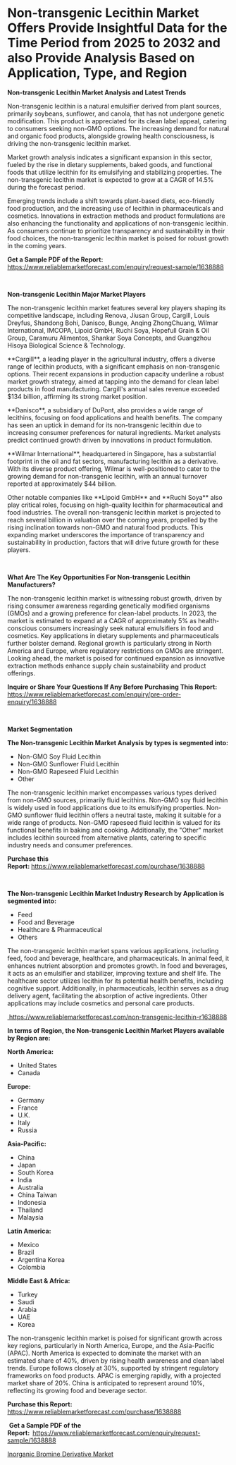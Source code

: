 <p><h1>Non-transgenic Lecithin Market Offers Provide Insightful Data for the Time Period from 2025 to 2032 and also Provide Analysis Based on Application, Type, and Region</h1></p><p><strong>Non-transgenic Lecithin Market Analysis and Latest Trends</strong></p>
<p><p>Non-transgenic lecithin is a natural emulsifier derived from plant sources, primarily soybeans, sunflower, and canola, that has not undergone genetic modification. This product is appreciated for its clean label appeal, catering to consumers seeking non-GMO options. The increasing demand for natural and organic food products, alongside growing health consciousness, is driving the non-transgenic lecithin market. </p><p>Market growth analysis indicates a significant expansion in this sector, fueled by the rise in dietary supplements, baked goods, and functional foods that utilize lecithin for its emulsifying and stabilizing properties. The non-transgenic lecithin market is expected to grow at a CAGR of 14.5% during the forecast period. </p><p>Emerging trends include a shift towards plant-based diets, eco-friendly food production, and the increasing use of lecithin in pharmaceuticals and cosmetics. Innovations in extraction methods and product formulations are also enhancing the functionality and applications of non-transgenic lecithin. As consumers continue to prioritize transparency and sustainability in their food choices, the non-transgenic lecithin market is poised for robust growth in the coming years.</p></p>
<p><strong>Get a Sample PDF of the Report:&nbsp;</strong> <a href="https://www.reliablemarketforecast.com/enquiry/request-sample/1638888?utm_campaign=1674&utm_medium=2&utm_source=Github&utm_content=ia&utm_term=01022025&utm_id=non-transgenic-lecithin">https://www.reliablemarketforecast.com/enquiry/request-sample/1638888</a></p>
<p>&nbsp;</p>
<p><strong>Non-transgenic Lecithin Major Market Players</strong></p>
<p><p>The non-transgenic lecithin market features several key players shaping its competitive landscape, including Renova, Jiusan Group, Cargill, Louis Dreyfus, Shandong Bohi, Danisco, Bunge, Anqing ZhongChuang, Wilmar International, IMCOPA, Lipoid GmbH, Ruchi Soya, Hopefull Grain & Oil Group, Caramuru Alimentos, Shankar Soya Concepts, and Guangzhou Hisoya Biological Science & Technology.</p><p>**Cargill**, a leading player in the agricultural industry, offers a diverse range of lecithin products, with a significant emphasis on non-transgenic options. Their recent expansions in production capacity underline a robust market growth strategy, aimed at tapping into the demand for clean label products in food manufacturing. Cargill's annual sales revenue exceeded $134 billion, affirming its strong market position.</p><p>**Danisco**, a subsidiary of DuPont, also provides a wide range of lecithins, focusing on food applications and health benefits. The company has seen an uptick in demand for its non-transgenic lecithin due to increasing consumer preferences for natural ingredients. Market analysts predict continued growth driven by innovations in product formulation.</p><p>**Wilmar International**, headquartered in Singapore, has a substantial footprint in the oil and fat sectors, manufacturing lecithin as a derivative. With its diverse product offering, Wilmar is well-positioned to cater to the growing demand for non-transgenic lecithin, with an annual turnover reported at approximately $44 billion.</p><p>Other notable companies like **Lipoid GmbH** and **Ruchi Soya** also play critical roles, focusing on high-quality lecithin for pharmaceutical and food industries. The overall non-transgenic lecithin market is projected to reach several billion in valuation over the coming years, propelled by the rising inclination towards non-GMO and natural food products. This expanding market underscores the importance of transparency and sustainability in production, factors that will drive future growth for these players.</p></p>
<p>&nbsp;</p>
<p><strong>What Are The Key Opportunities For Non-transgenic Lecithin Manufacturers?</strong></p>
<p><p>The non-transgenic lecithin market is witnessing robust growth, driven by rising consumer awareness regarding genetically modified organisms (GMOs) and a growing preference for clean-label products. In 2023, the market is estimated to expand at a CAGR of approximately 5% as health-conscious consumers increasingly seek natural emulsifiers in food and cosmetics. Key applications in dietary supplements and pharmaceuticals further bolster demand. Regional growth is particularly strong in North America and Europe, where regulatory restrictions on GMOs are stringent. Looking ahead, the market is poised for continued expansion as innovative extraction methods enhance supply chain sustainability and product offerings.</p></p>
<p><strong>Inquire or Share Your Questions If Any Before Purchasing This Report:</strong> <a href="https://www.reliablemarketforecast.com/enquiry/pre-order-enquiry/1638888?utm_campaign=1674&utm_medium=2&utm_source=Github&utm_content=ia&utm_term=01022025&utm_id=non-transgenic-lecithin">https://www.reliablemarketforecast.com/enquiry/pre-order-enquiry/1638888</a></p>
<p>&nbsp;</p>
<p><strong>Market Segmentation</strong></p>
<p><strong>The Non-transgenic Lecithin Market Analysis by types is segmented into:</strong></p>
<p><ul><li>Non-GMO Soy Fluid Lecithin</li><li>Non-GMO Sunflower Fluid Lecithin</li><li>Non-GMO Rapeseed Fluid Lecithin</li><li>Other</li></ul></p>
<p><p>The non-transgenic lecithin market encompasses various types derived from non-GMO sources, primarily fluid lecithins. Non-GMO soy fluid lecithin is widely used in food applications due to its emulsifying properties. Non-GMO sunflower fluid lecithin offers a neutral taste, making it suitable for a wide range of products. Non-GMO rapeseed fluid lecithin is valued for its functional benefits in baking and cooking. Additionally, the "Other" market includes lecithin sourced from alternative plants, catering to specific industry needs and consumer preferences.</p></p>
<p><strong>Purchase this Report:&nbsp;</strong><a href="https://www.reliablemarketforecast.com/purchase/1638888?utm_campaign=1674&utm_medium=2&utm_source=Github&utm_content=ia&utm_term=01022025&utm_id=non-transgenic-lecithin">https://www.reliablemarketforecast.com/purchase/1638888</a></p>
<p>&nbsp;</p>
<p><strong>The Non-transgenic Lecithin Market Industry Research by Application is segmented into:</strong></p>
<p><ul><li>Feed</li><li>Food and Beverage</li><li>Healthcare & Pharmaceutical</li><li>Others</li></ul></p>
<p><p>The non-transgenic lecithin market spans various applications, including feed, food and beverage, healthcare, and pharmaceuticals. In animal feed, it enhances nutrient absorption and promotes growth. In food and beverages, it acts as an emulsifier and stabilizer, improving texture and shelf life. The healthcare sector utilizes lecithin for its potential health benefits, including cognitive support. Additionally, in pharmaceuticals, lecithin serves as a drug delivery agent, facilitating the absorption of active ingredients. Other applications may include cosmetics and personal care products.</p></p>
<p><a href="https://www.reliablemarketforecast.com/non-transgenic-lecithin-r1638888?utm_campaign=1674&utm_medium=2&utm_source=Github&utm_content=ia&utm_term=01022025&utm_id=non-transgenic-lecithin">&nbsp;https://www.reliablemarketforecast.com/non-transgenic-lecithin-r1638888</a></p>
<p><strong>In terms of Region, the Non-transgenic Lecithin Market Players available by Region are:</strong></p>
<p>
    <p> <strong> North America: </strong>
        <ul>
            <li>United States</li>
            <li>Canada</li>
        </ul>
        </p> 
    <p> <strong> Europe: </strong>
        <ul>
            <li>Germany</li>
            <li>France</li>
            <li>U.K.</li>
            <li>Italy</li>
            <li>Russia</li>
        </ul>
        </p> 
    <p> <strong> Asia-Pacific: </strong>
        <ul>
            <li>China</li>
            <li>Japan</li>
            <li>South Korea</li>
            <li>India</li>
            <li>Australia</li>
            <li>China Taiwan</li>
            <li>Indonesia</li>
            <li>Thailand</li>
            <li>Malaysia</li>
        </ul>
        </p> 
    <p> <strong> Latin America: </strong>
        <ul>
            <li>Mexico</li>
            <li>Brazil</li>
            <li>Argentina Korea</li>
            <li>Colombia</li>
        </ul>
        </p> 
    <p> <strong> Middle East & Africa: </strong>
        <ul>
            <li>Turkey</li>
            <li>Saudi</li>
            <li>Arabia</li>
            <li>UAE</li>
            <li>Korea</li>
        </ul>
    </p>
    </p>
<p><p>The non-transgenic lecithin market is poised for significant growth across key regions, particularly in North America, Europe, and the Asia-Pacific (APAC). North America is expected to dominate the market with an estimated share of 40%, driven by rising health awareness and clean label trends. Europe follows closely at 30%, supported by stringent regulatory frameworks on food products. APAC is emerging rapidly, with a projected market share of 20%. China is anticipated to represent around 10%, reflecting its growing food and beverage sector.</p></p>
<p><strong>Purchase this Report: </strong><a href="https://www.reliablemarketforecast.com/purchase/1638888?utm_campaign=1674&utm_medium=2&utm_source=Github&utm_content=ia&utm_term=01022025&utm_id=non-transgenic-lecithin">https://www.reliablemarketforecast.com/purchase/1638888</a></p>
<p>&nbsp;<strong>Get a Sample PDF of the Report:&nbsp;&nbsp;</strong><a href="https://www.reliablemarketforecast.com/enquiry/request-sample/1638888?utm_campaign=1674&utm_medium=2&utm_source=Github&utm_content=ia&utm_term=01022025&utm_id=non-transgenic-lecithin">https://www.reliablemarketforecast.com/enquiry/request-sample/1638888</a></p>
<p><strong></strong></p>
<p><p><a href="https://github.com/mookiesville/Market-Research-Report-List-1/blob/main/inorganic-bromine-derivative-market.md?utm_campaign=1674&utm_medium=2&utm_source=Github&utm_content=ia&utm_term=01022025&utm_id=non-transgenic-lecithin">Inorganic Bromine Derivative Market</a></p></p>